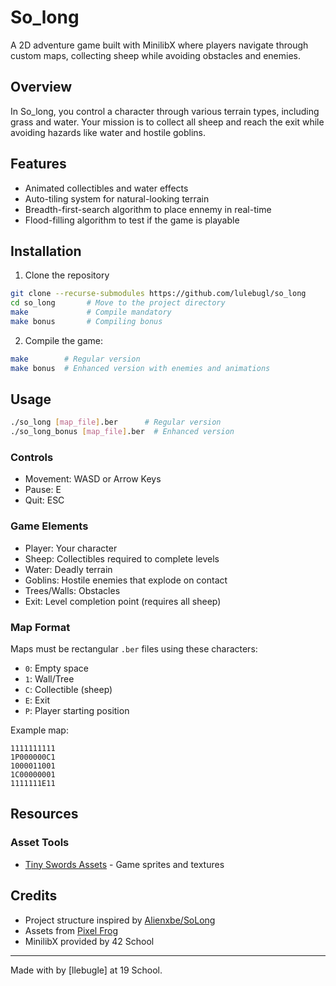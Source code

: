 # So_long

A 2D adventure game built with MinilibX where players navigate through custom maps, collecting sheep while avoiding obstacles and enemies.

## Overview

In So_long, you control a character through various terrain types, including grass and water. Your mission is to collect all sheep and reach the exit while avoiding hazards like water and hostile goblins.

## Features

- Animated collectibles and water effects
- Auto-tiling system for natural-looking terrain
- Breadth-first-search algorithm to place ennemy in real-time
- Flood-filling algorithm to test if the game is playable

## Installation

1. Clone the repository
```bash
git clone --recurse-submodules https://github.com/lulebugl/so_long
cd so_long       # Move to the project directory
make             # Compile mandatory
make bonus       # Compiling bonus
```

2. Compile the game:
```bash
make        # Regular version
make bonus  # Enhanced version with enemies and animations
```

## Usage

```bash
./so_long [map_file].ber      # Regular version
./so_long_bonus [map_file].ber  # Enhanced version
```

### Controls

- Movement: WASD or Arrow Keys
- Pause: E
- Quit: ESC

### Game Elements

- Player: Your character
- Sheep: Collectibles required to complete levels
- Water: Deadly terrain
- Goblins: Hostile enemies that explode on contact
- Trees/Walls: Obstacles
- Exit: Level completion point (requires all sheep)

### Map Format

Maps must be rectangular `.ber` files using these characters:
- `0`: Empty space
- `1`: Wall/Tree
- `C`: Collectible (sheep)
- `E`: Exit
- `P`: Player starting position

Example map:
```
1111111111
1P000000C1
1000011001
1C00000001
1111111E11
```

## Resources

### Asset Tools
- [Tiny Swords Assets](https://pixelfrog-assets.itch.io/tiny-swords) - Game sprites and textures

## Credits
- Project structure inspired by [Alienxbe/SoLong](https://github.com/Alienxbe/SoLong/tree/main)
- Assets from [Pixel Frog](https://pixelfrog-assets.itch.io/tiny-swords)
- MinilibX provided by 42 School

---
Made with by [llebugle] at 19 School.